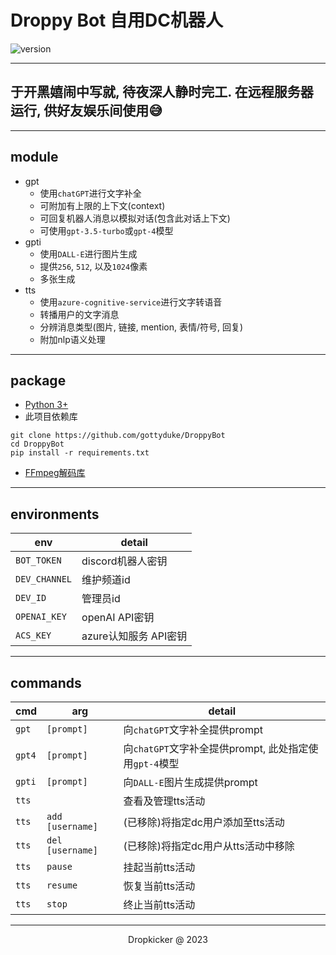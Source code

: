 # Droppy Bot 自用DC机器人
![version](https://img.shields.io/badge/DroppyBot-0.6.10-R.svg)


---
于开黑嬉闹中写就, 待夜深人静时完工. 在远程服务器运行, 供好友娱乐间使用😅
---

---
## module
+ gpt
  + 使用`chatGPT`进行文字补全
  + 可附加有上限的上下文(context)
  + 可回复机器人消息以模拟对话(包含此对话上下文)
  + 可使用`gpt-3.5-turbo`或`gpt-4`模型
+ gpti
  + 使用`DALL-E`进行图片生成
  + 提供`256`, `512`, 以及`1024`像素
  + 多张生成
+ tts
  + 使用`azure-cognitive-service`进行文字转语音
  + 转播用户的文字消息
  + 分辨消息类型(图片, 链接, mention, 表情/符号, 回复)
  + 附加nlp语义处理


---
## package
+ [Python 3+](https://www.python.org/downloads/)
+ 此项目依赖库
```
git clone https://github.com/gottyduke/DroppyBot
cd DroppyBot
pip install -r requirements.txt
```
+ [FFmpeg解码库](https://ffmpeg.org/download.html)


---
## environments
|env|detail|
|-|-|
|`BOT_TOKEN`|discord机器人密钥|
|`DEV_CHANNEL`|维护频道id|
|`DEV_ID`|管理员id|
|`OPENAI_KEY`|openAI API密钥|
|`ACS_KEY`|azure认知服务 API密钥|


---
## commands
|cmd|arg|detail|
|-|-|-|
|`gpt`|`[prompt]`|向`chatGPT`文字补全提供prompt|
|`gpt4`|`[prompt]`|向`chatGPT`文字补全提供prompt, 此处指定使用`gpt-4`模型|
|`gpti`|`[prompt]`|向`DALL-E`图片生成提供prompt|
|`tts`||查看及管理tts活动|
|`tts`|`add [username]`|(已移除)将指定dc用户添加至tts活动|
|`tts`|`del [username]`|(已移除)将指定dc用户从tts活动中移除|
|`tts`|`pause`|挂起当前tts活动|
|`tts`|`resume`|恢复当前tts活动|
|`tts`|`stop`|终止当前tts活动|

---
<p align="center">Dropkicker @ 2023</p>
